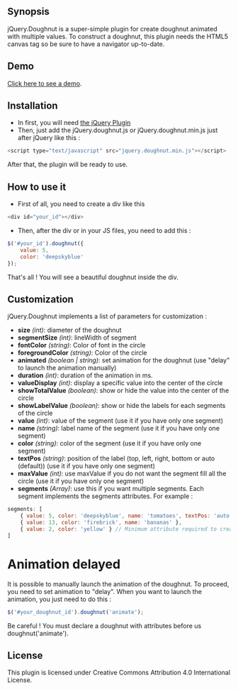 ## Synopsis

jQuery.Doughnut is a super-simple plugin for create doughnut animated with multiple values. To construct a doughnut, this plugin needs the HTML5 canvas tag so be sure to have a navigator up-to-date.

## Demo

[Click here to see a demo](http://gamesideral.io/example/doughnut).

## Installation

* In first, you will need [the jQuery Plugin](https://jquery.com/)
* Then, just add the jQuery.doughnut.js or jQuery.doughnut.min.js just after jQuery like this :
```javascript
<script type="text/javascript" src="jquery.doughnut.min.js"></script>
```
After that, the plugin will be ready to use.

## How to use it

* First of all, you need to create a div like this
```javascript
<div id="your_id"></div>   
```
* Then, after the div or in your JS files, you need to add this :
```javascript
$('#your_id').doughnut({
    value: 5,
    color: 'deepskyblue'
});
```
That's all ! You will see a beautiful doughnut inside the div.

## Customization

jQuery.Doughnut implements a list of parameters for customization :
* **size** *(int)*: diameter of the doughnut
* **segmentSize** *(int)*: lineWidth of segment
* **fontColor** *(string)*: Color of font in the circle
* **foregroundColor** *(string)*: Color of the circle
* **animated** *(boolean | string)*: set animation for the doughnut (use "delay" to launch the animation manually)
* **duration** *(int)*: duration of the animation in ms.
* **valueDisplay** *(int)*: display a specific value into the center of the circle
* **showTotalValue** *(boolean)*: show or hide the value into the center of the circle
* **showLabelValue** *(boolean)*: show or hide the labels for each segments of the circle
* **value** *(int)*: value of the segment (use it if you have only one segment)
* **name** *(string)*: label name of the segment (use it if you have only one segment)
* **color** *(string)*: color of the segment (use it if you have only one segment)
* **textPos** *(string)*: position of the label (top, left, right, bottom or auto (default)) (use it if you have only one segment)
* **maxValue** *(int)*: use maxValue if you do not want the segment fill all the circle (use it if you have only one segment)
* **segments** *(Array)*: use this if you want multiple segments. Each segment implements the segments attributes. For example :
```javascript
segments: [
    { value: 5, color: 'deepskyblue', name: 'tomatoes', textPos: 'auto' }, // By default, the textPos is 'auto'
    { value: 13, color: 'firebrick', name: 'bananas' },
    { value: 2, color: 'yellow' } // Minimum attribute required to create a segment
]
```

# Animation delayed

It is possible to manually launch the animation of the doughnut. To proceed, you need to set animation to "delay". When you want to launch the animation, you just need to do this :
```javascript
$('#your_doughnut_id').doughnut('animate');
```
Be careful ! You must declare a doughnut with attributes before us doughnut('animate').

## License

This plugin is licensed under Creative Commons Attribution 4.0 International License. 
